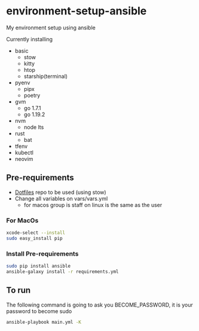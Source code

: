 # environment-setup-ansible  
My environment setup using ansible

Currently installing

- basic
  - stow
  - kitty
  - htop
  - starship(terminal)
- pyenv
  - pipx
  - poetry
- gvm
  - go 1.7.1
  - go 1.19.2
- nvm 
  - node lts
- rust
  - bat
- tfenv
- kubectl
- neovim


## Pre-requirements  
- [Dotfiles](https://github.com/uelei/dotfiles) repo to be used (using stow)  
- Change all variables on vars/vars.yml
    - for macos group is staff on linux is the same as the user

### For MacOs

```bash
xcode-select --install
sudo easy_install pip
```

### Install Pre-requirements


```bash
sudo pip install ansible
ansible-galaxy install -r requirements.yml
```


## To run  
 
The following command is going to ask you BECOME_PASSWORD, it is your password to become sudo
```bash
ansible-playbook main.yml -K 
```

